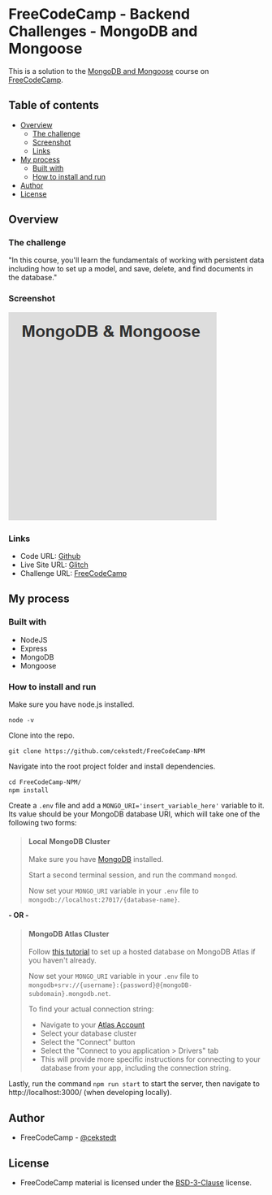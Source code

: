 # FreeCodeCamp - Backend Challenges - MongoDB and Mongoose

This is a solution to the [MongoDB and Mongoose](https://www.freecodecamp.org/learn/back-end-development-and-apis/mongodb-and-mongoose/) course on [FreeCodeCamp](https://www.freecodecamp.org/).

## Table of contents

- [Overview](#overview)
  - [The challenge](#the-challenge)
  - [Screenshot](#screenshot)
  - [Links](#links)
- [My process](#my-process)
  - [Built with](#built-with)
  - [How to install and run](#how-to-install-and-run)
- [Author](#author)
- [License](#license)

## Overview

### The challenge

"In this course, you'll learn the fundamentals of working with persistent data including how to set up a model, and save, delete, and find documents in the database."

### Screenshot

![Screenshot](./thumbnail.png)

### Links

- Code URL: [Github](https://github.com/cekstedt/FreeCodeCamp-MongoDB)
- Live Site URL: [Glitch](https://enchanting-loud-munchkin.glitch.me/)
- Challenge URL: [FreeCodeCamp](https://www.freecodecamp.org/learn/back-end-development-and-apis/mongodb-and-mongoose/)

## My process

### Built with

- NodeJS
- Express
- MongoDB
- Mongoose

### How to install and run

Make sure you have node.js installed.
```
node -v
```

Clone into the repo.
```
git clone https://github.com/cekstedt/FreeCodeCamp-NPM
```

Navigate into the root project folder and install dependencies.
```
cd FreeCodeCamp-NPM/
npm install
```

Create a `.env` file and add a `MONGO_URI='insert_variable_here'` variable to it. Its value should be your MongoDB database URI, which will take one of the following two forms:

> #### Local MongoDB Cluster
>
> Make sure you have [MongoDB](https://www.mongodb.com/docs/manual/installation/) installed.
> 
> Start a second terminal session, and run the command `mongod`.
> 
> Now set your `MONGO_URI` variable in your `.env` file to `mongodb://localhost:27017/{database-name}`.

**- OR -**

> #### MongoDB Atlas Cluster
> 
> Follow [this tutorial](https://www.freecodecamp.org/news/get-started-with-mongodb-atlas/) to set up a hosted database on MongoDB Atlas if you haven't already.
> 
> Now set your `MONGO_URI` variable in your `.env` file to `mongodb+srv://{username}:{password}@{mongoDB-subdomain}.mongodb.net`.
> 
> To find your actual connection string:
> - Navigate to your [Atlas Account](www.mongodb.com)
> - Select your database cluster
> - Select the "Connect" button
> - Select the "Connect to you application > Drivers" tab
> - This will provide more specific instructions for connecting to your database from your app, including the connection string.

Lastly, run the command `npm run start` to start the server, then navigate to http://localhost:3000/ (when developing locally).

## Author

- FreeCodeCamp - [@cekstedt](https://www.freecodecamp.org/cekstedt)

## License

- FreeCodeCamp material is licensed under the [BSD-3-Clause](https://github.com/freeCodeCamp/freeCodeCamp/blob/main/LICENSE.md) license.

